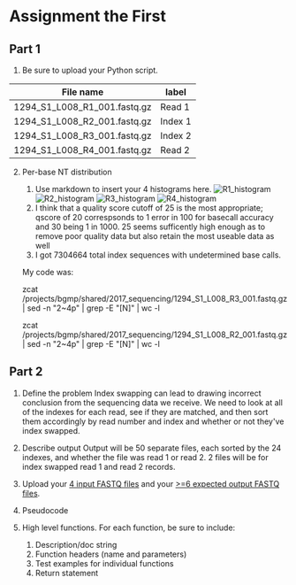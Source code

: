 # Assignment the First

## Part 1
1. Be sure to upload your Python script.

| File name | label |
|---|---|
| 1294_S1_L008_R1_001.fastq.gz | Read 1 |
| 1294_S1_L008_R2_001.fastq.gz | Index 1|
| 1294_S1_L008_R3_001.fastq.gz | Index 2|
| 1294_S1_L008_R4_001.fastq.gz | Read 2 |

2. Per-base NT distribution
    1. Use markdown to insert your 4 histograms here.
![R1_histogram](https://user-images.githubusercontent.com/71104613/127625815-8115ed02-cba1-492b-86d4-9677a66c0e95.png)
![R2_histogram](https://user-images.githubusercontent.com/71104613/127625832-230988a3-1b5b-4292-b97b-2d49ec131b21.png)
![R3_histogram](https://user-images.githubusercontent.com/71104613/127625844-3cd50cef-9edf-4bc1-b91c-673a63185b23.png)
![R4_histogram](https://user-images.githubusercontent.com/71104613/127625856-3924f40a-a223-4ccd-baa8-789b2a99697f.png)
    3. I think that a quality score cutoff of 25 is the most appropriate; qscore of 20 correspsonds to 1 error in 100 for basecall accuracy and 30 being 1 in 1000. 25 seems sufficently high enough as to remove poor quality data but also retain the most useable data as well
    4. I got 7304664 total index sequences with undetermined base calls. 
    
    My code was:

    zcat /projects/bgmp/shared/2017_sequencing/1294_S1_L008_R3_001.fastq.gz | sed -n "2~4p" | grep -E "[N]" | wc -l 

    zcat /projects/bgmp/shared/2017_sequencing/1294_S1_L008_R2_001.fastq.gz | sed -n "2~4p" | grep -E "[N]" | wc -l 

    
## Part 2
1. Define the problem
Index swapping can lead to drawing incorrect conclusion from the sequencing data we receive. We need to look at all of the indexes for each read, see if they are matched, and then sort them accordingly by read number and index and whether or not they've index swapped. 

2. Describe output
Output will be 50 separate files, each sorted by the 24 indexes, and whether the file was read 1 or read 2. 2 files will be for index swapped read 1 and read 2 records. 

3. Upload your [4 input FASTQ files](../TEST-input_FASTQ) and your [>=6 expected output FASTQ files](../TEST-output_FASTQ).


4. Pseudocode
5. High level functions. For each function, be sure to include:
    1. Description/doc string
    2. Function headers (name and parameters)
    3. Test examples for individual functions
    4. Return statement
